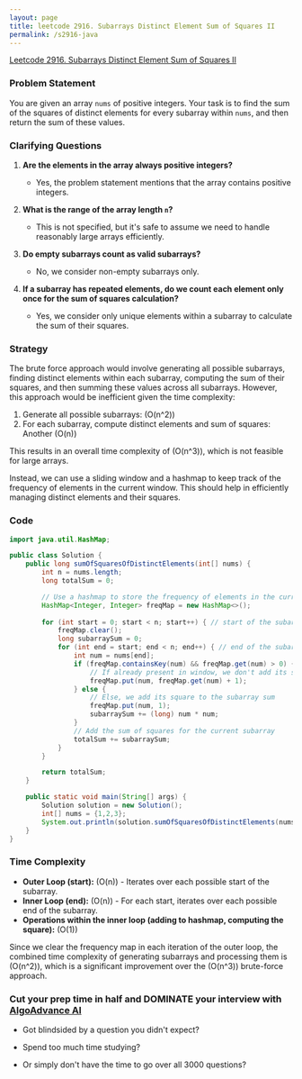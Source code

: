 ```yaml
---
layout: page
title: leetcode 2916. Subarrays Distinct Element Sum of Squares II
permalink: /s2916-java
---
```

[Leetcode 2916. Subarrays Distinct Element Sum of Squares II](https://algoadvance.github.io/algoadvance/l2916)
### Problem Statement

You are given an array `nums` of positive integers. Your task is to find the sum of the squares of distinct elements for every subarray within `nums`, and then return the sum of these values.

### Clarifying Questions

1. **Are the elements in the array always positive integers?**
   - Yes, the problem statement mentions that the array contains positive integers.

2. **What is the range of the array length `n`?**
   - This is not specified, but it's safe to assume we need to handle reasonably large arrays efficiently.

3. **Do empty subarrays count as valid subarrays?**
   - No, we consider non-empty subarrays only.

4. **If a subarray has repeated elements, do we count each element only once for the sum of squares calculation?**
   - Yes, we consider only unique elements within a subarray to calculate the sum of their squares.

### Strategy

The brute force approach would involve generating all possible subarrays, finding distinct elements within each subarray, computing the sum of their squares, and then summing these values across all subarrays. However, this approach would be inefficient given the time complexity:

1. Generate all possible subarrays: \(O(n^2)\)
2. For each subarray, compute distinct elements and sum of squares: Another \(O(n)\)

This results in an overall time complexity of \(O(n^3)\), which is not feasible for large arrays.

Instead, we can use a sliding window and a hashmap to keep track of the frequency of elements in the current window. This should help in efficiently managing distinct elements and their squares.

### Code

```java
import java.util.HashMap;

public class Solution {
    public long sumOfSquaresOfDistinctElements(int[] nums) {
        int n = nums.length;
        long totalSum = 0;

        // Use a hashmap to store the frequency of elements in the current window
        HashMap<Integer, Integer> freqMap = new HashMap<>();
        
        for (int start = 0; start < n; start++) { // start of the subarray
            freqMap.clear();
            long subarraySum = 0;
            for (int end = start; end < n; end++) { // end of the subarray
                int num = nums[end];
                if (freqMap.containsKey(num) && freqMap.get(num) > 0) {
                    // If already present in window, we don't add its square again
                    freqMap.put(num, freqMap.get(num) + 1);
                } else {
                    // Else, we add its square to the subarray sum
                    freqMap.put(num, 1);
                    subarraySum += (long) num * num;
                }
                // Add the sum of squares for the current subarray
                totalSum += subarraySum;
            }
        }

        return totalSum;
    }

    public static void main(String[] args) {
        Solution solution = new Solution();
        int[] nums = {1,2,3};
        System.out.println(solution.sumOfSquaresOfDistinctElements(nums)); // Expected output depends on specific array values
    }
}
```

### Time Complexity

- **Outer Loop (start):** \(O(n)\) - Iterates over each possible start of the subarray.
- **Inner Loop (end):** \(O(n)\) - For each start, iterates over each possible end of the subarray.
- **Operations within the inner loop (adding to hashmap, computing the square):** \(O(1)\)

Since we clear the frequency map in each iteration of the outer loop, the combined time complexity of generating subarrays and processing them is \(O(n^2)\), which is a significant improvement over the \(O(n^3)\) brute-force approach.


### Cut your prep time in half and DOMINATE your interview with [AlgoAdvance AI](https://algoAdvance.com)

- Got blindsided by a question you didn't expect?

- Spend too much time studying?

- Or simply don't have the time to go over all 3000 questions?

